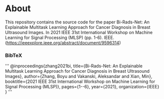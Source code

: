 # About

This repository contains the source code for the paper Bi-Rads-Net: An Explainable Multitask Learning Approach for Cancer Diagnosis in Breast Ultrasound Images. In 2021 IEEE 31st International Workshop on Machine Learning for Signal Processing (MLSP) (pp. 1-6). IEEE. (https://ieeexplore.ieee.org/abstract/document/9596314)

### BibTeX

'''
@inproceedings{zhang2021bi,
  title={Bi-Rads-Net: An Explainable Multitask Learning Approach for Cancer Diagnosis in Breast Ultrasound Images},
  author={Zhang, Boyu and Vakanski, Aleksandar and Xian, Min},
  booktitle={2021 IEEE 31st International Workshop on Machine Learning for Signal Processing (MLSP)},
  pages={1--6},
  year={2021},
  organization={IEEE}
}
'''
